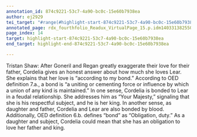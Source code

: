 ```yaml
---
annotation_id: 874c9221-53c7-4a90-bc0c-15e60b7938ea
author: ej2929
tei_target: "#range(#highlight-start-874c9221-53c7-4a90-bc0c-15e60b7938ea, #highlight-end-874c9221-53c7-4a90-bc0c-15e60b7938ea)"
annotated_page: rdx_fourthfolio_Readux_VirtualPage_15.p.idm140331382550000
page_index: 14
target: highlight-start-874c9221-53c7-4a90-bc0c-15e60b7938ea
end_target: highlight-end-874c9221-53c7-4a90-bc0c-15e60b7938ea

---
```

Tristan Shaw: After Goneril and Regan greatly exaggerate their love for their father, Cordelia gives an honest answer about how much she loves Lear. She explains that her love is “according to my bond.” According to OED definition 7.a., a bond is “a uniting or cementing force or influence by which a union of any kind is maintained.” In one sense, Cordelia is bonded to Lear in a feudal relationship. She addresses him as “Your Majesty,” signaling that she is his respectful subject, and he is her king. In another sense, as daughter and father, Cordelia and Lear are also bonded by blood. Additionally, OED definition 6.b. defines “bond” as “Obligation, duty.” As a daughter and subject, Cordelia could mean that she has an obligation to love her father and king. 
